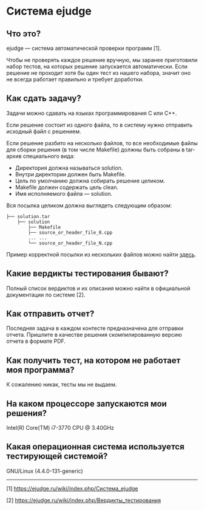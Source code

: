 # Система ejudge

## Что это?
ejudge — система автоматической проверки программ [1].

Чтобы не проверять каждое решение вручную, мы заранее приготовили набор тестов,
на которых решение запускается автоматически. Если решение не проходит
хотя бы один тест из нашего набора, значит оно не всегда работает правильно и
требует доработки.

## Как сдать задачу?
Задачи можно сдавать на языках программирования C или C++.

Если решение состоит из одного файла, то в систему нужно отправить исходный
файл с решением.

Если решение разбито на несколько файлов, то все необходимые файлы для
сборки решения (в том числе Makefile) должны быть собраны в tar-архив
специального вида:
* Директория должна называться solution.
* Внутри директории должен быть Makefile.
* Цель по умолчанию должна собирать решение целиком.
* Makefile должен содержать цель clean.
* Имя исполняемого файла — solution.

Вся посылка целиком должна выглядеть следующим образом:
```
├── solution.tar            
    ├── solution
        ├── Makefile
        ├── source_or_header_file_0.cpp
        ... ...
        └── source_or_header_file_N.cpp
```

Пример корректной посылки из нескольких файлов можно найти [здесь](examples/00_correct_make_submission).

## Какие вердикты тестирования бывают?
Полный список вердиктов и их описания можно найти в официальной документации
по системе [2].

## Как отправить отчет?
Последняя задача в каждом контесте предназначена для отправки отчета.
Пришлите в качестве решения скомпилированную версию отчета в формате PDF.

## Как получить тест, на котором не работает моя программа?
К сожалению никак, тесты мы не выдаем.

## На каком процессоре запускаются мои решения?
Intel(R) Core(TM) i7-3770 CPU @ 3.40GHz

## Какая операционная система используется тестирующей системой?
GNU/Linux (4.4.0-131-generic)

---
[1] https://ejudge.ru/wiki/index.php/Система_ejudge

[2] https://ejudge.ru/wiki/index.php/Вердикты_тестирования

